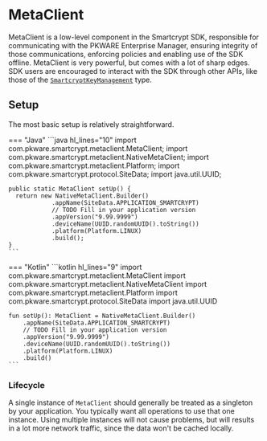 # MetaClient

MetaClient is a low-level component in the Smartcrypt SDK, responsible for communicating with the PKWARE Enterprise Manager,
ensuring integrity of those communications, enforcing policies and enabling use of the SDK offline. MetaClient is very
powerful, but comes with a lot of sharp edges. SDK users are encouraged to interact with the SDK through other APIs, like
those of the [`SmartcryptKeyManagement`][SmartcryptKeyManagement] type.

## Setup
The most basic setup is relatively straightforward.

=== "Java"
    ```java hl_lines="10"
    import com.pkware.smartcrypt.metaclient.MetaClient;
    import com.pkware.smartcrypt.metaclient.NativeMetaClient;
    import com.pkware.smartcrypt.metaclient.Platform;
    import com.pkware.smartcrypt.protocol.SiteData;
    import java.util.UUID;

    public static MetaClient setUp() {
      return new NativeMetaClient.Builder()
                .appName(SiteData.APPLICATION_SMARTCRYPT)
                // TODO Fill in your application version
                .appVersion("9.99.9999")
                .deviceName(UUID.randomUUID().toString())
                .platform(Platform.LINUX)
                .build();
    }
    ```

=== "Kotlin"
    ```kotlin hl_lines="9"
    import com.pkware.smartcrypt.metaclient.MetaClient
    import com.pkware.smartcrypt.metaclient.NativeMetaClient
    import com.pkware.smartcrypt.metaclient.Platform
    import com.pkware.smartcrypt.protocol.SiteData
    import java.util.UUID

    fun setUp(): MetaClient = NativeMetaClient.Builder()
        .appName(SiteData.APPLICATION_SMARTCRYPT)
        // TODO Fill in your application version
        .appVersion("9.99.9999")
        .deviceName(UUID.randomUUID().toString())
        .platform(Platform.LINUX)
        .build()
    ```

### Lifecycle
A single instance of `MetaClient` should generally be treated as a singleton by your application. You typically want
all operations to use that one instance. Using multiple instances will not cause problems, but will results in a lot
more network traffic, since the data won't be cached locally.


[SmartcryptKeyManagement]: api/index.html?com/pkware/smartcrypt/keymanagement/SmartcryptKeyManagement.html